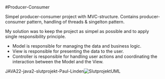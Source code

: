 #Producer-Consumer 

Simpel producer-consumer project with MVC-structure.
Contains producer-consumer pattern, handling of threads & singelton pattern.

My solution was to keep the project as simpel as possible and to apply single responsibility principle.
- Model is responsible for managing the data and business logic.
- View is responsible for presenting the data to the user.
- Controller is responsible for handling user actions and coordinating the interaction between the Model and the View.


JAVA22-java2-slutprojekt-Paul-Linden![SlutprojektUML](https://github.com/PaulLinden/JAVA22-java2-slutprojekt-Paul-Linden/assets/112555968/d7662ae5-d3d0-4eeb-be3e-9dd10ffdf923)
